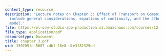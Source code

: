 ```yaml
---
content_type: resource
description: 'Lecture notes on Chapter 3: Effect of Transport on Composition. Topics
  include general considerations, equations of continuity, and the 4?box transport
  model.'
file: https://ol-ocw-studio-app-production.s3.amazonaws.com/courses/12-810-dynamics-of-the-atmosphere-spring-2008/150705fe5687cdbf16e8dfe3f82329ed_chapter_3.pdf
file_type: application/pdf
resourcetype: Document
title: chapter_3.pdf
uid: 150705fe-5687-cdbf-16e8-dfe3f82329ed
---
```

